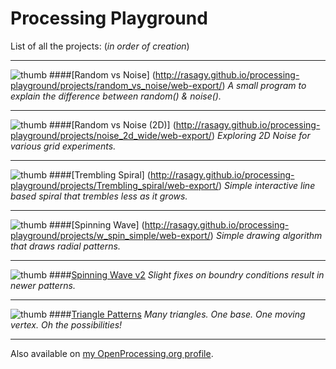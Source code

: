 Processing Playground
=====================

List of all the projects: (_in order of creation_)

___
![ thumb](http://rasagy.github.io/processing-playground/images/thumbs/th-R-vs-N.jpg)
####[Random vs Noise] (http://rasagy.github.io/processing-playground/projects/random_vs_noise/web-export/)
_A small program to explain the difference between random() & noise()._
___
![ thumb](http://rasagy.github.io/processing-playground/images/thumbs/th-R-vs-N-2D.jpg)
####[Random vs Noise (2D)] (http://rasagy.github.io/processing-playground/projects/noise_2d_wide/web-export/)
_Exploring 2D Noise for various grid experiments._
___
![ thumb](http://rasagy.github.io/processing-playground/images/thumbs/th-Tremble.jpg)
####[Trembling Spiral] (http://rasagy.github.io/processing-playground/projects/Trembling_spiral/web-export/)
_Simple interactive line based spiral that trembles less as it grows._
___
![ thumb](http://rasagy.github.io/processing-playground/images/thumbs/th-Spin-1.jpg)
####[Spinning Wave] (http://rasagy.github.io/processing-playground/projects/w_spin_simple/web-export/)
_Simple drawing algorithm that draws radial patterns._
___
![ thumb](http://rasagy.github.io/processing-playground/images/thumbs/th-Spin-2.jpg)
####[Spinning Wave v2](http://rasagy.github.io/processing-playground/projects/w_spin_large/web-export/)
_Slight fixes on boundry conditions result in newer patterns._
___
![ thumb](http://rasagy.github.io/processing-playground/images/thumbs/th-Triangles.jpg)
####[Triangle Patterns](http://rasagy.github.io/processing-playground/projects/triangle_patterns_1/web-export/)
_Many triangles. One base. One moving vertex. Oh the possibilities!_

***
Also available on [my OpenProcessing.org profile](http://www.openprocessing.org/user/15533).
